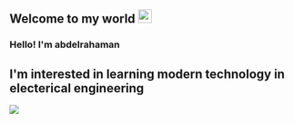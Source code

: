 
    
## Welcome to my world <img src="https://github.com/TheDudeThatCode/TheDudeThatCode/blob/master/Assets/Earth.gif" width="24px">

### Hello! I'm  abdelrahaman
##  I'm interested in learning  modern technology in electerical engineering
[![](https://img.shields.io/badge/Telegram-%40abdelrahman-blue)](https://t.me/abdelrahman_ali33)




 


  
